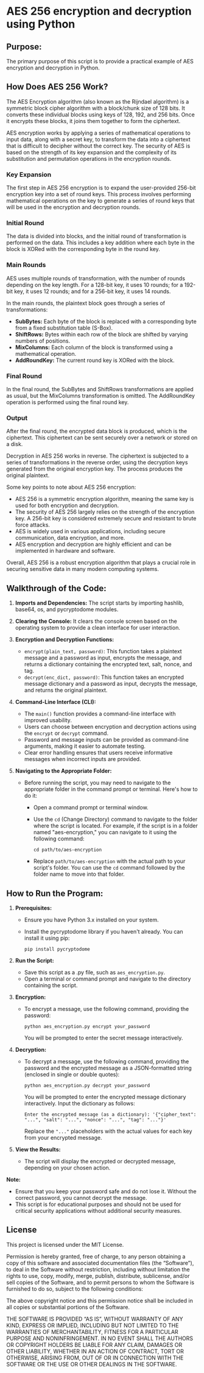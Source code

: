 # AES 256 encryption and decryption using Python

## Purpose:
The primary purpose of this script is to provide a practical example of AES encryption and decryption in Python.

## How Does AES 256 Work?
The AES Encryption algorithm (also known as the Rijndael algorithm) is a symmetric block cipher algorithm with a block/chunk size of 128 bits. It converts these individual blocks using keys of 128, 192, and 256 bits. Once it encrypts these blocks, it joins them together to form the ciphertext. 

AES encryption works by applying a series of mathematical operations to input data, along with a secret key, to transform the data into a ciphertext that is difficult to decipher without the correct key. The security of AES is based on the strength of its key expansion and the complexity of its substitution and permutation operations in the encryption rounds.

### Key Expansion
The first step in AES 256 encryption is to expand the user-provided 256-bit encryption key into a set of round keys. This process involves performing mathematical operations on the key to generate a series of round keys that will be used in the encryption and decryption rounds.

### Initial Round
The data is divided into blocks, and the initial round of transformation is performed on the data. This includes a key addition where each byte in the block is XORed with the corresponding byte in the round key.

### Main Rounds
AES uses multiple rounds of transformation, with the number of rounds depending on the key length. For a 128-bit key, it uses 10 rounds; for a 192-bit key, it uses 12 rounds; and for a 256-bit key, it uses 14 rounds.

In the main rounds, the plaintext block goes through a series of transformations:

- **SubBytes:** Each byte of the block is replaced with a corresponding byte from a fixed substitution table (S-Box).
- **ShiftRows:** Bytes within each row of the block are shifted by varying numbers of positions.
- **MixColumns:** Each column of the block is transformed using a mathematical operation.
- **AddRoundKey:** The current round key is XORed with the block.

### Final Round
In the final round, the SubBytes and ShiftRows transformations are applied as usual, but the MixColumns transformation is omitted. The AddRoundKey operation is performed using the final round key.

### Output

After the final round, the encrypted data block is produced, which is the ciphertext. This ciphertext can be sent securely over a network or stored on a disk.

Decryption in AES 256 works in reverse. The ciphertext is subjected to a series of transformations in the reverse order, using the decryption keys generated from the original encryption key. The process produces the original plaintext.

Some key points to note about AES 256 encryption:

- AES 256 is a symmetric encryption algorithm, meaning the same key is used for both encryption and decryption.
- The security of AES 256 largely relies on the strength of the encryption key. A 256-bit key is considered extremely secure and resistant to brute force attacks.
- AES is widely used in various applications, including secure communication, data encryption, and more.
- AES encryption and decryption are highly efficient and can be implemented in hardware and software.

Overall, AES 256 is a robust encryption algorithm that plays a crucial role in securing sensitive data in many modern computing systems.

## Walkthrough of the Code:
1. **Imports and Dependencies:** The script starts by importing hashlib, base64, os, and pycryptodome modules.

2. **Clearing the Console:** It clears the console screen based on the operating system to provide a clean interface for user interaction.

3. **Encryption and Decryption Functions:**
   - `encrypt(plain_text, password)`: This function takes a plaintext message and a password as input, encrypts the message, and returns a dictionary containing the encrypted text, salt, nonce, and tag.
   - `decrypt(enc_dict, password)`: This function takes an encrypted message dictionary and a password as input, decrypts the message, and returns the original plaintext.

4. **Command-Line Interface (CLI):**
   - The `main()` function provides a command-line interface with improved usability.
   - Users can choose between encryption and decryption actions using the `encrypt` or `decrypt` command.
   - Password and message inputs can be provided as command-line arguments, making it easier to automate testing.
   - Clear error handling ensures that users receive informative messages when incorrect inputs are provided.

5. **Navigating to the Appropriate Folder:**
   - Before running the script, you may need to navigate to the appropriate folder in the command prompt or terminal. Here's how to do it:
     - Open a command prompt or terminal window.
     - Use the `cd` (Change Directory) command to navigate to the folder where the script is located. For example, if the script is in a folder named "aes-encryption," you can navigate to it using the following command:
     
       ```shell
       cd path/to/aes-encryption
       ```
     
     - Replace `path/to/aes-encryption` with the actual path to your script's folder. You can use the `cd` command followed by the folder name to move into that folder.

## How to Run the Program:
1. **Prerequisites:**
   - Ensure you have Python 3.x installed on your system.
   - Install the pycryptodome library if you haven't already. You can install it using pip:

     ```shell
     pip install pycryptodome
     ```

2. **Run the Script:**
   - Save this script as a .py file, such as `aes_encryption.py`.
   - Open a terminal or command prompt and navigate to the directory containing the script.

3. **Encryption:**
   - To encrypt a message, use the following command, providing the password:

     ```shell
     python aes_encryption.py encrypt your_password
     ```

     You will be prompted to enter the secret message interactively.

4. **Decryption:**
   - To decrypt a message, use the following command, providing the password and the encrypted message as a JSON-formatted string (enclosed in single or double quotes):

     ```shell
     python aes_encryption.py decrypt your_password
     ```

     You will be prompted to enter the encrypted message dictionary interactively. Input the dictionary as follows:

     ```shell
     Enter the encrypted message (as a dictionary): '{"cipher_text": "...", "salt": "...", "nonce": "...", "tag": "..."}'
     ```

     Replace the `"..."` placeholders with the actual values for each key from your encrypted message.

5. **View the Results:**
   - The script will display the encrypted or decrypted message, depending on your chosen action.

**Note:**
- Ensure that you keep your password safe and do not lose it. Without the correct password, you cannot decrypt the message.
- This script is for educational purposes and should not be used for critical security applications without additional security measures.

## License
This project is licensed under the MIT License.

Permission is hereby granted, free of charge, to any person obtaining a copy of this software and associated documentation files (the “Software”), to deal in the Software without restriction, including without limitation the rights to use, copy, modify, merge, publish, distribute, sublicense, and/or sell copies of the Software, and to permit persons to whom the Software is furnished to do so, subject to the following conditions:

The above copyright notice and this permission notice shall be included in all copies or substantial portions of the Software.

THE SOFTWARE IS PROVIDED “AS IS”, WITHOUT WARRANTY OF ANY KIND, EXPRESS OR IMPLIED, INCLUDING BUT NOT LIMITED TO THE WARRANTIES OF MERCHANTABILITY, FITNESS FOR A PARTICULAR PURPOSE AND NONINFRINGEMENT. IN NO EVENT SHALL THE AUTHORS OR COPYRIGHT HOLDERS BE LIABLE FOR ANY CLAIM, DAMAGES OR OTHER LIABILITY, WHETHER IN AN ACTION OF CONTRACT, TORT OR OTHERWISE, ARISING FROM, OUT OF OR IN CONNECTION WITH THE SOFTWARE OR THE USE OR OTHER DEALINGS IN THE SOFTWARE.
